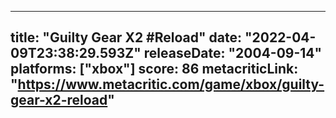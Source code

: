 
---
title: "Guilty Gear X2 #Reload"
date: "2022-04-09T23:38:29.593Z"
releaseDate: "2004-09-14"
platforms: ["xbox"]
score: 86
metacriticLink: "https://www.metacritic.com/game/xbox/guilty-gear-x2-reload"
---
